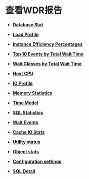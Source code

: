 # 查看WDR报告

-   **[Database Stat](Database-Stat.md)**

-   **[Load Profile](Load-Profile.md)**

-   **[Instance Efficiency Percentages](Instance-Efficiency-Percentages.md)**

-   **[Top 10 Events by Total Wait Time](Top-10-Events-by-Total-Wait-Time.md)**

-   **[Wait Classes by Total Wait Time](Wait-Classes-by-Total-Wait-Time.md)**

-   **[Host CPU](Host-CPU.md)**

-   **[IO Profile](IO-Profile.md)**

-   **[Memory Statistics](Memory-Statistics.md)**

-   **[Time Model](Time-Model.md)**

-   **[SQL Statistics](SQL-Statistics.md)**

-   **[Wait Events](Wait-Events.md)**

-   **[Cache IO Stats](Cache-IO-Stats.md)**

-   **[Utility status](Utility-status.md)**

-   **[Object stats](Object-stats.md)**

-   **[Configuration settings](Configuration-settings.md)**

-   **[SQL Detail](SQL-Detail.md)**
